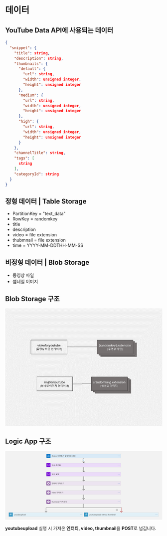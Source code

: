 **데이터**
===

**YouTube Data API에 사용되는  데이터**
---

``` json
{
  "snippet": {
    "title": string,
    "description": string,
    "thumbnails": {
      "default": {
        "url": string,
        "width": unsigned integer,
        "height": unsigned integer
      },
      "medium": {
        "url": string,
        "width": unsigned integer,
        "height": unsigned integer
      },
      "high": {
        "url": string,
        "width": unsigned integer,
        "height": unsigned integer
      }
    },
    "channelTitle": string,
    "tags": [
      string
    ],
    "categoryId": string
  }
}
```

**정형 데이터 | Table Storage**
---

- PartitionKey = "text_data"
- RowKey = randomkey
- title
- description
- video = file extension
- thubmnail = file extension
- time = YYYY-MM-DDTHH-MM-SS

**비정형 데이터 | Blob Storage**
---

- 동영상 파일
- 썸네일 이미지

**Blob Storage 구조**
---

![data structure](./img/datastructure.png)

**Logic App 구조**
---

![logic app](./img/logicapps.png)

**youtubeupload** 실행 시 가져온 **엔터티, video, thumbnail**을 **POST**로 넘깁니다.
